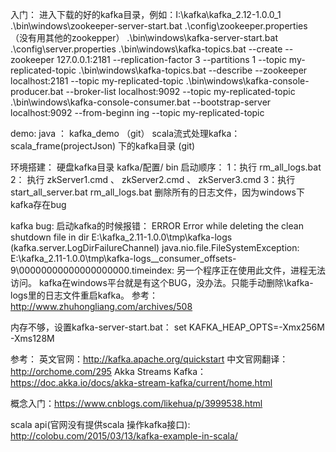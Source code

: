 ﻿入门：
 进入下载的好的kafka目录，例如：I:\kafka\kafka_2.12-1.0.0_1
.\bin\windows\zookeeper-server-start.bat  .\config\zookeeper.properties （没有用其他的zookepper）
.\bin\windows\kafka-server-start.bat .\config\server.properties
.\bin\windows\kafka-topics.bat --create --zookeeper 127.0.0.1:2181 --replication-factor 3 --partitions 1 --topic my-replicated-topic
.\bin\windows\kafka-topics.bat --describe --zookeeper localhost:2181 --topic my-replicated-topic
.\bin\windows\kafka-console-producer.bat --broker-list localhost:9092 --topic my-replicated-topic
.\bin\windows\kafka-console-consumer.bat --bootstrap-server localhost:9092 --from-beginn ing --topic my-replicated-topic

demo:
 java ： kafka_demo （git）
  scala流式处理kafka：scala_frame(projectJson) 下的kafka目录 (git)

环境搭建： 硬盘kafka目录
kafka/配置/  bin
   启动顺序：
   1：执行 rm_all_logs.bat
   2： 执行 zkServer1.cmd 、 zkServer2.cmd 、 zkServer3.cmd
   3：执行 start_all_server.bat
    rm_all_logs.bat 删除所有的日志文件，因为windows下kafka存在bug

kafka bug:
启动kafka的时候报错：
ERROR Error while deleting the clean shutdown file in dir E:\kafka_2.11-1.0.0\tmp\kafka-logs (kafka.server.LogDirFailureChannel)
java.nio.file.FileSystemException: E:\kafka_2.11-1.0.0\tmp\kafka-logs\__consumer_offsets-9\00000000000000000000.timeindex: 另一个程序正在使用此文件，进程无法访问。
kafka在windows平台就是有这个BUG，没办法。只能手动删除\kafka-logs里的日志文件重启kafka。
参考：http://www.zhuhongliang.com/archives/508

内存不够，设置kafka-server-start.bat：
set KAFKA_HEAP_OPTS=-Xmx256M -Xms128M

参考：
英文官网：http://kafka.apache.org/quickstart
中文官网翻译：http://orchome.com/295
Akka Streams Kafka：https://doc.akka.io/docs/akka-stream-kafka/current/home.html

概念入门：https://www.cnblogs.com/likehua/p/3999538.html

scala api(官网没有提供scala 操作kafka接口): http://colobu.com/2015/03/13/kafka-example-in-scala/
